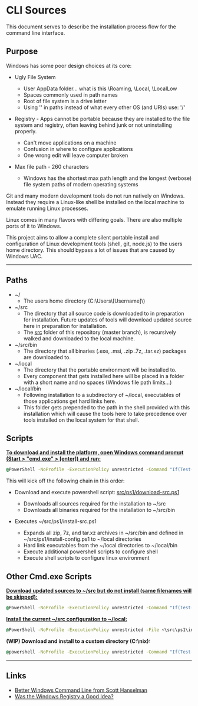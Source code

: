CLI Sources
===========

This document serves to describe the installation process flow for the command line interface.


Purpose
-------

Windows has some poor design choices at its core:

* Ugly File System
  * User AppData folder... what is this \Roaming, \Local, \LocalLow
  * Spaces commonly used in path names
  * Root of file system is a drive letter
  * Using '\' in paths instead of what every other OS (and URIs) use: '/'


* Registry - Apps cannot be portable because they are installed to the file system and registry, often leaving behind junk or not uninstalling properly.
  * Can't move applications on a machine
  * Confusion in where to configure applications
  * One wrong edit will leave computer broken

* Max file path - 260 characters
  * Windows has the shortest max path length and the longest (verbose) file system paths of modern operating systems


Git and many modern development tools do not run natively on Windows.  Instead they require a Linux-like shell be installed on the local machine to emulate running Linux processes.

Linux comes in many flavors with differing goals.  There are also multiple ports of it to Windows.


This project aims to allow a complete silent portable install and configuration of Linux development tools (shell, git, node.js) to the users home directory.  This should bypass a lot of issues that are caused by Windows UAC.

___

Paths
-----

* ~/
  * The users home directory (C:\\Users\\[Username]\\)
* ~/src
  * The directory that all source code is downloaded to in preparation for installation.  Future updates of tools will download updated source here in preparation for installation.
  * The [src](https://github.com/TixInc/tix-cli/tree/master/src) folder of this repository (master branch), is recursively walked and downloaded to the local machine.
* ~/src/bin
  * The directory that all binaries (.exe, .msi, .zip .7z, .tar.xz) packages are downloaded to.
* ~/local
  * The directory that the portable environment will be installed to.
  * Every component that gets installed here will be placed in a folder with a short name and no spaces (Windows file path limits...)
* ~/local/bin
  * Following installation to a subdirectory of ~/local, executables of those applications get hard links here.
  * This folder gets prepended to the path in the shell provided with this installation which will cause the tools here to take precedence over tools installed on the local system for that shell.


Scripts
-------

[**To download and install the platform, open Windows command prompt (Start > "cmd.exe" > [enter]) and run:**](cmd/download-install-src.cmd)
```cmd
@PowerShell -NoProfile -ExecutionPolicy unrestricted -Command "If(Test-Path %TEMP%\t.ps1){rm %TEMP%\t.ps1};((new-object net.webclient).DownloadString('https://raw.githubusercontent.com/TixInc/tix-cli/master/src/ps1/download-src.ps1?$(Get-Random)'))|Out-File %TEMP%\t.ps1;%TEMP%\t.ps1 -Install -CleanSource -CleanLocal;rm %TEMP%\t.ps1" && exit
```



This will kick off the following chain in this order:

* Download and execute powershell script: [src/ps1/download-src.ps1](https://raw.githubusercontent.com/TixInc/tix-cli/master/src/ps1/download-src.ps1)
  * Downloads all sources required for the installation to ~/src
  * Downloads all binaries required for the installation to ~/src/bin

* Executes ~/src/ps1/install-src.ps1
  * Expands all zip, 7z, and tar.xz archives in ~/src/bin and defined in ~/src/ps1/install-config.ps1 to ~/local directories
  * Hard link executables from the ~/local directories to ~/local/bin
  * Execute additional powershell scripts to configure shell
  * Execute shell scripts to configure linux environment



Other Cmd.exe Scripts
---------------------

[**Download updated sources to ~/src but do not install (same filenames will be skipped):**](cmd/download-src.cmd)
```cmd
@PowerShell -NoProfile -ExecutionPolicy unrestricted -Command "If(Test-Path %TEMP%\t.ps1){rm %TEMP%\t.ps1};((new-object net.webclient).DownloadString('https://raw.githubusercontent.com/TixInc/tix-cli/master/src/ps1/download-src.ps1?$(Get-Random)'))"
```

[**Install the current ~/src configuration to ~/local:**](cmd/install-src.cmd)
```cmd
@PowerShell -NoProfile -ExecutionPolicy unrestricted -File ~\src\ps1\install-src.ps1
```

**(WIP) Download and install to a custom directory (C:\\nix):**
```cmd
@powershell -NoProfile -ExecutionPolicy unrestricted -Command "If(Test-Path ~\tmp.ps1){rm ~\tmp.ps1};((new-object net.webclient).DownloadString('https://raw.githubusercontent.com/TixInc/tix-cli/master/src/ps1/download-src.ps1?$(Get-Random)'))|Out-File ~\tmp.ps1;~\tmp.ps1 -RootPath C:\nix -Install -CleanSource;rm ~\tmp.ps1"
```


___

Links
-----

* [Better Windows Command Line from Scott Hanselman](http://www.hanselman.com/blog/MakingABetterSomewhatPrettierButDefinitelyMoreFunctionalWindowsCommandLine.aspx)
* [Was the Windows Registry a Good Idea?](http://blog.codinghorror.com/was-the-windows-registry-a-good-idea/)
